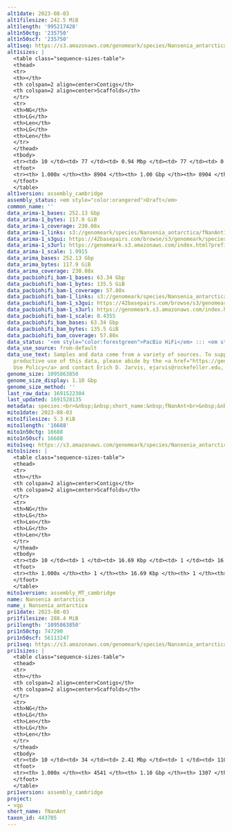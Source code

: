 ```yaml
---
alt1date: 2023-08-03
alt1filesize: 242.5 MiB
alt1length: '995217428'
alt1n50ctg: '235750'
alt1n50scf: '235750'
alt1seq: https://s3.amazonaws.com/genomeark/species/Nansenia_antarctica/fNanAnt1/assembly_cambridge/fNanAnt1.alt.asm.20230803.fasta.gz
alt1sizes: |
  <table class="sequence-sizes-table">
  <thead>
  <tr>
  <th></th>
  <th colspan=2 align=center>Contigs</th>
  <th colspan=2 align=center>Scaffolds</th>
  </tr>
  <tr>
  <th>NG</th>
  <th>LG</th>
  <th>Len</th>
  <th>LG</th>
  <th>Len</th>
  </tr>
  </thead>
  <tbody>
  <tr><td> 10 </td><td> 77 </td><td> 0.94 Mbp </td><td> 77 </td><td> 0.94 Mbp </td></tr><tr><td> 20 </td><td> 212 </td><td> 0.61 Mbp </td><td> 212 </td><td> 0.61 Mbp </td></tr><tr><td> 30 </td><td> 404 </td><td> 441.44 Kbp </td><td> 404 </td><td> 441.44 Kbp </td></tr><tr><td> 40 </td><td> 672 </td><td> 321.10 Kbp </td><td> 672 </td><td> 321.10 Kbp </td></tr><tr style="background-color:#cccccc;"><td> 50 </td><td> 1034 </td><td> 235.75 Kbp </td><td> 1034 </td><td> 235.75 Kbp </td></tr><tr><td> 60 </td><td> 1540 </td><td> 166.67 Kbp </td><td> 1540 </td><td> 166.67 Kbp </td></tr><tr><td> 70 </td><td> 2262 </td><td> 114.34 Kbp </td><td> 2262 </td><td> 114.34 Kbp </td></tr><tr><td> 80 </td><td> 3351 </td><td> 73.13 Kbp </td><td> 3351 </td><td> 73.13 Kbp </td></tr><tr><td> 90 </td><td> 5138 </td><td> 42.55 Kbp </td><td> 5138 </td><td> 42.55 Kbp </td></tr><tr><td> 100 </td><td> 8904 </td><td> 2.60 Kbp </td><td> 8904 </td><td> 2.60 Kbp </td></tr></tbody>
  <tfoot>
  <tr><th> 1.000x </th><th> 8904 </th><th> 1.00 Gbp </th><th> 8904 </th><th> 1.00 Gbp </th></tr>
  </tfoot>
  </table>
alt1version: assembly_cambridge
assembly_status: <em style="color:orangered">Draft</em>
common_name: ''
data_arima-1_bases: 252.13 Gbp
data_arima-1_bytes: 117.9 GiB
data_arima-1_coverage: 230.08x
data_arima-1_links: s3://genomeark/species/Nansenia_antarctica/fNanAnt1/genomic_data/arima/<br>
data_arima-1_s3gui: https://42basepairs.com/browse/s3/genomeark/species/Nansenia_antarctica/fNanAnt1/genomic_data/arima/
data_arima-1_s3url: https://genomeark.s3.amazonaws.com/index.html?prefix=species/Nansenia_antarctica/fNanAnt1/genomic_data/arima/
data_arima-1_scale: 1.9915
data_arima_bases: 252.13 Gbp
data_arima_bytes: 117.9 GiB
data_arima_coverage: 230.08x
data_pacbiohifi_bam-1_bases: 63.34 Gbp
data_pacbiohifi_bam-1_bytes: 135.5 GiB
data_pacbiohifi_bam-1_coverage: 57.80x
data_pacbiohifi_bam-1_links: s3://genomeark/species/Nansenia_antarctica/fNanAnt1/genomic_data/pacbio_hifi/<br>
data_pacbiohifi_bam-1_s3gui: https://42basepairs.com/browse/s3/genomeark/species/Nansenia_antarctica/fNanAnt1/genomic_data/pacbio_hifi/
data_pacbiohifi_bam-1_s3url: https://genomeark.s3.amazonaws.com/index.html?prefix=species/Nansenia_antarctica/fNanAnt1/genomic_data/pacbio_hifi/
data_pacbiohifi_bam-1_scale: 0.4355
data_pacbiohifi_bam_bases: 63.34 Gbp
data_pacbiohifi_bam_bytes: 135.5 GiB
data_pacbiohifi_bam_coverage: 57.80x
data_status: '<em style="color:forestgreen">PacBio HiFi</em> ::: <em style="color:forestgreen">Arima</em>'
data_use_source: from-default
data_use_text: Samples and data come from a variety of sources. To support fair and
  productive use of this data, please abide by the <a href="https://genome10k.soe.ucsc.edu/data-use-policies/">Data
  Use Policy</a> and contact Erich D. Jarvis, ejarvis@rockefeller.edu, with any questions.
genome_size: 1095863850
genome_size_display: 1.10 Gbp
genome_size_method: ''
last_raw_data: 1691522304
last_updated: 1691528135
metadata: species:<br>&nbsp;&nbsp;short_name:&nbsp;fNanAnt<br>&nbsp;&nbsp;name:&nbsp;Nansenia&nbsp;antarctica<br>&nbsp;&nbsp;taxon_id:&nbsp;443705<br>&nbsp;&nbsp;common_name:<br>&nbsp;&nbsp;order:<br>&nbsp;&nbsp;&nbsp;&nbsp;name:&nbsp;Argentiniformes<br>&nbsp;&nbsp;family:<br>&nbsp;&nbsp;&nbsp;&nbsp;name:&nbsp;Microstomatidae<br>&nbsp;&nbsp;individuals:<br>&nbsp;&nbsp;&nbsp;&nbsp;-&nbsp;short_name:&nbsp;fNanAnt1<br>&nbsp;&nbsp;&nbsp;&nbsp;&nbsp;&nbsp;biosample_id:&nbsp;SAMEA8748805<br>&nbsp;&nbsp;&nbsp;&nbsp;&nbsp;&nbsp;sex:<br>&nbsp;&nbsp;genome_size:<br>&nbsp;&nbsp;genome_size_method:<br>&nbsp;&nbsp;project:&nbsp;[&nbsp;vgp&nbsp;]<br>
mito1date: 2023-08-03
mito1filesize: 5.3 KiB
mito1length: '16688'
mito1n50ctg: 16688
mito1n50scf: 16688
mito1seq: https://s3.amazonaws.com/genomeark/species/Nansenia_antarctica/fNanAnt1/assembly_MT_cambridge/fNanAnt1.MT.20230803.fasta.gz
mito1sizes: |
  <table class="sequence-sizes-table">
  <thead>
  <tr>
  <th></th>
  <th colspan=2 align=center>Contigs</th>
  <th colspan=2 align=center>Scaffolds</th>
  </tr>
  <tr>
  <th>NG</th>
  <th>LG</th>
  <th>Len</th>
  <th>LG</th>
  <th>Len</th>
  </tr>
  </thead>
  <tbody>
  <tr><td> 10 </td><td> 1 </td><td> 16.69 Kbp </td><td> 1 </td><td> 16.69 Kbp </td></tr><tr><td> 20 </td><td> 1 </td><td> 16.69 Kbp </td><td> 1 </td><td> 16.69 Kbp </td></tr><tr><td> 30 </td><td> 1 </td><td> 16.69 Kbp </td><td> 1 </td><td> 16.69 Kbp </td></tr><tr><td> 40 </td><td> 1 </td><td> 16.69 Kbp </td><td> 1 </td><td> 16.69 Kbp </td></tr><tr style="background-color:#cccccc;"><td> 50 </td><td> 1 </td><td style="background-color:#ff8888;"> 16.69 Kbp </td><td> 1 </td><td style="background-color:#ff8888;"> 16.69 Kbp </td></tr><tr><td> 60 </td><td> 1 </td><td> 16.69 Kbp </td><td> 1 </td><td> 16.69 Kbp </td></tr><tr><td> 70 </td><td> 1 </td><td> 16.69 Kbp </td><td> 1 </td><td> 16.69 Kbp </td></tr><tr><td> 80 </td><td> 1 </td><td> 16.69 Kbp </td><td> 1 </td><td> 16.69 Kbp </td></tr><tr><td> 90 </td><td> 1 </td><td> 16.69 Kbp </td><td> 1 </td><td> 16.69 Kbp </td></tr><tr><td> 100 </td><td> 1 </td><td> 16.69 Kbp </td><td> 1 </td><td> 16.69 Kbp </td></tr></tbody>
  <tfoot>
  <tr><th> 1.000x </th><th> 1 </th><th> 16.69 Kbp </th><th> 1 </th><th> 16.69 Kbp </th></tr>
  </tfoot>
  </table>
mito1version: assembly_MT_cambridge
name: Nansenia antarctica
name_: Nansenia_antarctica
pri1date: 2023-08-03
pri1filesize: 288.4 MiB
pri1length: '1095863850'
pri1n50ctg: 747290
pri1n50scf: 56113247
pri1seq: https://s3.amazonaws.com/genomeark/species/Nansenia_antarctica/fNanAnt1/assembly_cambridge/fNanAnt1.pri.asm.20230803.fasta.gz
pri1sizes: |
  <table class="sequence-sizes-table">
  <thead>
  <tr>
  <th></th>
  <th colspan=2 align=center>Contigs</th>
  <th colspan=2 align=center>Scaffolds</th>
  </tr>
  <tr>
  <th>NG</th>
  <th>LG</th>
  <th>Len</th>
  <th>LG</th>
  <th>Len</th>
  </tr>
  </thead>
  <tbody>
  <tr><td> 10 </td><td> 34 </td><td> 2.41 Mbp </td><td> 1 </td><td> 110.94 Mbp </td></tr><tr><td> 20 </td><td> 89 </td><td> 1.76 Mbp </td><td> 3 </td><td> 77.90 Mbp </td></tr><tr><td> 30 </td><td> 161 </td><td> 1.25 Mbp </td><td> 4 </td><td> 76.87 Mbp </td></tr><tr><td> 40 </td><td> 261 </td><td> 0.97 Mbp </td><td> 6 </td><td> 71.09 Mbp </td></tr><tr style="background-color:#cccccc;"><td> 50 </td><td> 391 </td><td style="background-color:#ff8888;"> 0.75 Mbp </td><td> 7 </td><td style="background-color:#88ff88;"> 56.11 Mbp </td></tr><tr><td> 60 </td><td> 567 </td><td> 0.52 Mbp </td><td> 10 </td><td> 37.35 Mbp </td></tr><tr><td> 70 </td><td> 819 </td><td> 363.54 Kbp </td><td> 13 </td><td> 32.16 Mbp </td></tr><tr><td> 80 </td><td> 1201 </td><td> 226.09 Kbp </td><td> 17 </td><td> 25.68 Mbp </td></tr><tr><td> 90 </td><td> 1891 </td><td> 108.58 Kbp </td><td> 36 </td><td> 1.56 Mbp </td></tr><tr><td> 100 </td><td> 4541 </td><td> 1.00 Kbp </td><td> 1307 </td><td> 1.00 Kbp </td></tr></tbody>
  <tfoot>
  <tr><th> 1.000x </th><th> 4541 </th><th> 1.10 Gbp </th><th> 1307 </th><th> 1.10 Gbp </th></tr>
  </tfoot>
  </table>
pri1version: assembly_cambridge
project:
- vgp
short_name: fNanAnt
taxon_id: 443705
---
```

